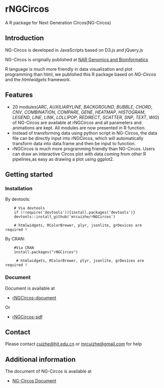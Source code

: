 # rNGCircos

A R package for Next Generation Circos(NG-Circos)

## Introduction

NG-Circos is developed in JavaScripts based on D3.js and jQuery.js

NG-Circos is originally published at [NAR Genomics and Bioinformatics](https://academic.oup.com/nargab/article/2/3/lqaa069/5901067)

R language is much more friendly in data visualization and plot programming than html, we published this R package based on *NG-Circos* and the *htmlwidgets* framework.

## Features

* 20 modules(*ARC*, *AUXILIARYLINE*, *BACKGROUND*, *BUBBLE*, *CHORD*, *CNV*, *COMBINATION*, *COMPARE*, *GENE*, *HEATMAP*, *HISTOGRAM*, *LEGEND*, *LINE*, *LINK*, *LOLLIPOP*, *REDIRECT*, *SCATTER*, *SNP*, *TEXT*, *WIG*) of NG-Circos are available at rNGCircos and all parameters and animations are kept. All modules are now presented in R function.
* Instead of transforming data using python script in NG-Circos, the data file can be directly input into rNGCircos, which will automatically transform data into data.frame and then be input to function.
* rNGCircos is much more programming friendly than NG-Circos. Users can draw an interactive Circos plot with data coming from other R pipelines,as easy as drawing a plot using ggplot2.

## Getting started

### Installation

By devtools:

        # Via devtools
        if (!require('devtools')){install.packages('devtools')}
        devtools::install_github('mrcuizhe/rNGCircos')
        
        # htmlwidgets, RColorBrewer, plyr, jsonlite, grDevices are required !  
        
By CRAN:

		#Via CRAN
		install.packages("rNGCircos")

		 # htmlwidgets, RColorBrewer, plyr, jsonlite, grDevices are required !  

### Document

Document is available at 

- [rNGCircos-document](https://mrcuizhe.github.io/rNGCircos_document/index.html)

Or 

- [rNGCircos-pdf](https://github.com/mrcuizhe/rNGCircos/blob/master/doc/rNGCircos_1.0.0.pdf)

## Contact

Please contact cuizhe@hit.edu.cn or mrcuizhe@gmail.com for help

## Additional information

The document of NG-Circos is available at

- [NG-Circos Document](https://wlcb.oit.uci.edu/NG-Circos)

